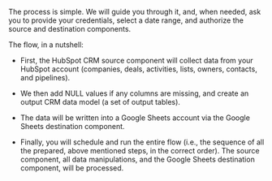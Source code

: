 The process is simple. We will guide you through it, and, when needed, ask you to provide your credentials, select a date range, and authorize the source and destination components.
 
The flow, in a nutshell:

- First, the HubSpot CRM source component will collect data from your HubSpot account (companies, deals, activities, lists, owners, contacts, and pipelines). 

- We then add NULL values if any columns are missing, and create an output CRM data model (a set of output tables). 

- The data will be written into a Google Sheets account via the Google Sheets destination component.
 
- Finally, you will schedule and run the entire flow (i.e., the sequence of all the prepared, above mentioned steps, in the correct order). The source component, all data manipulations, and the Google Sheets destination component, will be processed.




